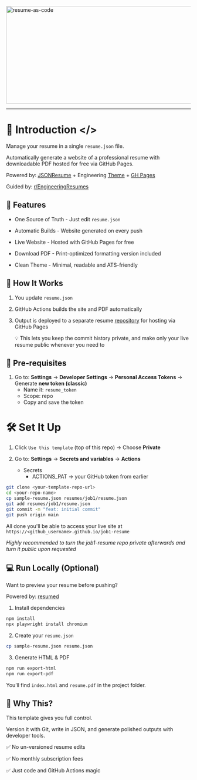<img width="867" height="265" alt="resume-as-code" src="https://github.com/user-attachments/assets/ab42ab59-e8f3-49d9-a193-40007a9a99e0" />

---

# 📄 Introduction </>

Manage your resume in a single `resume.json` file.

Automatically generate a website of a professional resume with downloadable PDF hosted for free via GitHub Pages.

Powered by: [JSONResume](https://jsonresume.org/) + Engineering [Theme](https://github.com/skoenig/jsonresume-theme-engineering) + [GH Pages](https://pages.github.com/)

Guided by: [ r/EngineeringResumes](https://www.reddit.com/r/EngineeringResumes/wiki/index/)

## 🚀 Features

- One Source of Truth - Just edit `resume.json`

- Automatic Builds - Website generated on every push

- Live Website - Hosted with GitHub Pages for free

- Download PDF - Print-optimized formatting version included

- Clean Theme - Minimal, readable and ATS-friendly

## 🔧 How It Works

1. You update `resume.json`

2. GitHub Actions builds the site and PDF automatically

3. Output is deployed to a separate resume [repository](https://github.com/opariffazman/sample-resume) for hosting via GitHub Pages

    💡 This lets you keep the commit history private, and make only your live resume public whenever you need to

## 🔑 Pre-requisites

1. Go to: **Settings** → **Developer Settings** → **Personal Access Tokens** → Generate **new token (classic)**
   - Name it: `resume_token`
   - Scope: repo
   - Copy and save the token

# 🛠️ Set It Up

1. Click `Use this template` (top of this repo) → Choose **Private**

2. Go to: **Settings** → **Secrets and variables** → **Actions**
   - Secrets
      - ACTIONS_PAT → your GitHub token from earlier

```bash
git clone <your-template-repo-url>
cd <your-repo-name>
cp sample-resume.json resumes/job1/resume.json
git add resumes/job1/resume.json
git commit -m "feat: initial commit"
git push origin main
```

All done you'll be able to access your live site at `https://<github_username>.github.io/job1-resume`

_Highly recommended to turn the job1-resume repo private afterwards and turn it public upon requested_

## 💻 Run Locally (Optional)

Want to preview your resume before pushing?

Powered by: [resumed](https://github.com/rbardini/resumed)

1. Install dependencies

```bash
npm install
npx playwright install chromium
```

2. Create your `resume.json`

```bash
cp sample-resume.json resume.json
```

3. Generate HTML & PDF

```bash
npm run export-html
npm run export-pdf
```

You’ll find `index.html` and `resume.pdf` in the project folder.

## 🤖 Why This?

This template gives you full control.

Version it with Git, write in JSON, and generate polished outputs with developer tools.

✅ No un-versioned resume edits

✅ No monthly subscription fees

✅ Just code and GitHub Actions magic
